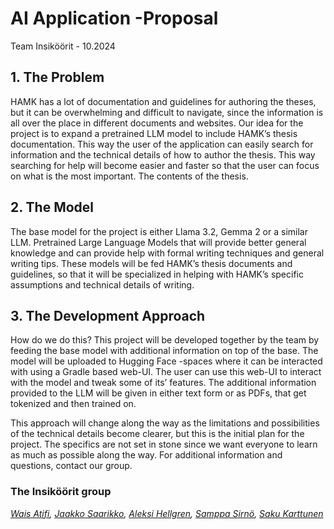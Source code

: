 # AI Application -Proposal

Team Insiköörit - 10.2024

## 1. The Problem

HAMK has a lot of documentation and guidelines for authoring the theses, but it can be
overwhelming and difficult to navigate, since the information is all over the place in
different documents and websites. Our idea for the project is to expand a pretrained
LLM model to include HAMK’s thesis documentation. This way the user of the
application can easily search for information and the technical details of how to author
the thesis. This way searching for help will become easier and faster so that the user
can focus on what is the most important. The contents of the thesis.

## 2. The Model

The base model for the project is either Llama 3.2, Gemma 2 or a similar LLM.
Pretrained Large Language Models that will provide better general knowledge and can
provide help with formal writing techniques and general writing tips. These models will
be fed HAMK’s thesis documents and guidelines, so that it will be specialized in helping
with HAMK’s specific assumptions and technical details of writing.

## 3. The Development Approach

How do we do this? This project will be developed together by the team by feeding the
base model with additional information on top of the base. The model will be uploaded
to Hugging Face -spaces where it can be interacted with using a Gradle based web-UI.
The user can use this web-UI to interact with the model and tweak some of its’ features.
The additional information provided to the LLM will be given in either text form or as
PDFs, that get tokenized and then trained on.

This approach will change along the way as the limitations and possibilities of the
technical details become clearer, but this is the initial plan for the project. The specifics
are not set in stone since we want everyone to learn as much as possible along the way.
For additional information and questions, contact our group.

### The Insiköörit group

_[Wais Atifi](https://github.com/Waisatifi), [Jaakko Saarikko](https://github.com/styxnix),
[Aleksi Hellgren](https://github.com/AleksiHel), [Samppa Sirnö](https://github.com/Samppa72),
[Saku Karttunen](https://github.com/sakuexe)_
